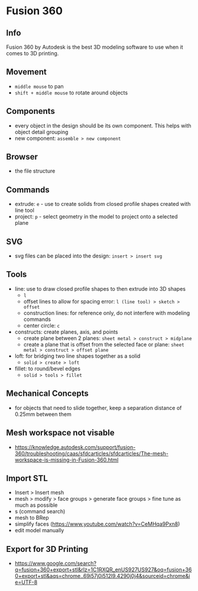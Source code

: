 # Fusion 360

## Info
Fusion 360 by Autodesk is the best 3D modeling software to use when it comes to 3D printing. 

## Movement
- `middle mouse` to pan
- `shift + middle mouse` to rotate around objects

## Components
- every object in the design should be its own component. This helps with object detail grouping
- new component: `assemble > new component`

## Browser
- the file structure

## Commands
- extrude: `e` - use to create solids from closed profile shapes created with line tool
- project: `p` - select geometry in the model to project onto a selected plane

## SVG
- svg files can be placed into the design: `insert > insert svg`

## Tools
- line: use to draw closed profile shapes to then extrude into 3D shapes
  - `l`
  - offset lines to allow for spacing error: `l (line tool) > sketch > offset`
  - construction lines: for reference only, do not interfere with modeling commands
  - center circle: `c`
- constructs: create planes, axis, and points
  - create plane between 2 planes: `sheet metal > construct > midplane`
  - create a plane that is offset from the selected face or plane: `sheet metal > construct > offset plane`
- loft: for bridging two line shapes together as a solid
  - `solid > create > loft`
- fillet: to round/bevel edges
  - `solid > tools > fillet`

## Mechanical Concepts
- for objects that need to slide together, keep a separation distance of 0.25mm between them

## Mesh workspace not visable
- https://knowledge.autodesk.com/support/fusion-360/troubleshooting/caas/sfdcarticles/sfdcarticles/The-mesh-workspace-is-missing-in-Fusion-360.html

## Import STL
- Insert > Insert mesh
- mesh > modify > face groups > generate face groups > fine tune as much as possible
- s (command search)
- mesh to BRep
- simplify faces (https://www.youtube.com/watch?v=CeMHqa9Pxn8)
- edit model manually

## Export for 3D Printing
- https://www.google.com/search?q=fusion+360+export+stl&rlz=1C1RXQR_enUS927US927&oq=fusion+360+export+stl&aqs=chrome..69i57j0i512l9.4290j0j4&sourceid=chrome&ie=UTF-8

